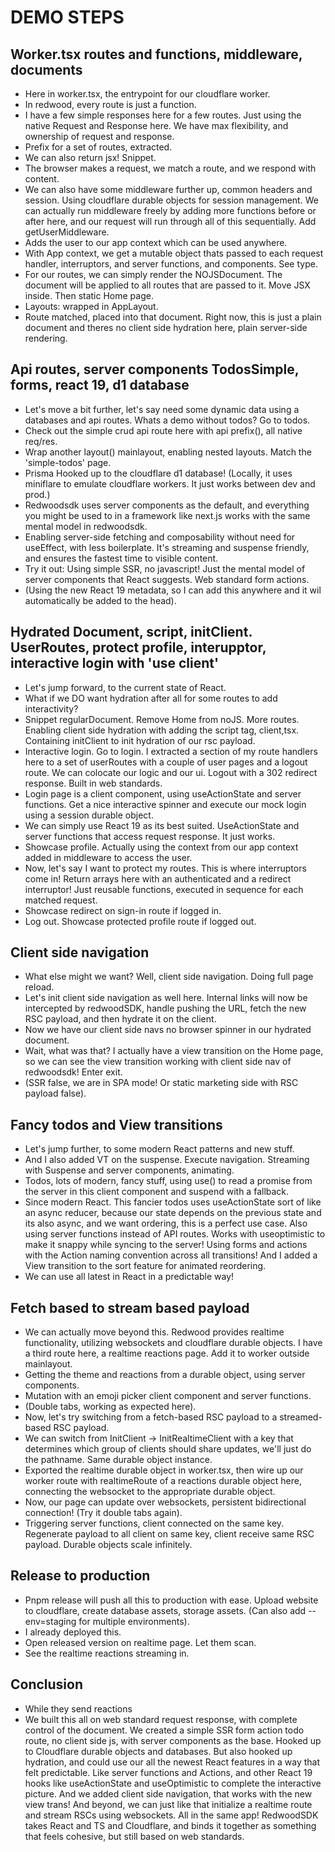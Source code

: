 # DEMO STEPS

## Worker.tsx routes and functions, middleware, documents

- Here in worker.tsx, the entrypoint for our cloudflare worker.
- In redwood, every route is just a function.
- I have a few simple responses here for a few routes. Just using the native Request and Response here. We have max flexibility, and ownership of request and response.
- Prefix for a set of routes, extracted.
- We can also return jsx! Snippet.
- The browser makes a request, we match a route, and we respond with content.
- We can also have some middleware further up, common headers and session. Using cloudflare durable objects for session management. We can actually run middleware freely by adding more functions before or after here, and our request will run through all of this sequentially. Add getUserMiddleware.
- Adds the user to our app context which can be used anywhere.
- With App context, we get a mutable object thats passed to each request handler, interruptors, and server functions, and components. See type.
- For our routes, we can simply render the NOJSDocument. The document will be applied to all routes that are passed to it. Move JSX inside. Then static Home page.
- Layouts: wrapped in AppLayout.
- Route matched, placed into that document. Right now, this is just a plain document and theres no client side hydration here, plain server-side rendering.

## Api routes, server components TodosSimple, forms, react 19, d1 database

- Let's move a bit further, let's say need some dynamic data using a databases and api routes. Whats a demo without todos? Go to todos.
- Check out the simple crud api route here with api prefix(), all native req/res.
- Wrap another layout() mainlayout, enabling nested layouts. Match the 'simple-todos' page.
- Prisma Hooked up to the cloudflare d1 database! (Locally, it uses miniflare to emulate cloudflare workers. It just works between dev and prod.)
- Redwoodsdk uses server components as the default, and everything you might be used to in a framework like next.js works with the same mental model in redwoodsdk.
- Enabling server-side fetching and composability without need for useEffect, with less boilerplate. It's streaming and suspense friendly, and ensures the fastest time to visible content.
- Try it out: Using simple SSR, no javascript! Just the mental model of server components that React suggests. Web standard form actions.
- (Using the new React 19 metadata, so I can add this anywhere and it wil automatically be added to the head).

## Hydrated Document, script, initClient. UserRoutes, protect profile, interupptor, interactive login with 'use client'

- Let's jump forward, to the current state of React.
- What if we DO want hydration after all for some routes to add interactivity?
- Snippet regularDocument. Remove Home from noJS. More routes. Enabling client side hydration with adding the script tag, client,tsx. Containing initClient to init hydration of our rsc payload.
- Interactive login. Go to login. I extracted a section of my route handlers here to a set of userRoutes with a couple of user pages and a logout route. We can colocate our logic and our ui. Logout with a 302 redirect response. Built in web standards.
- Login page is a client component, using useActionState and server functions. Get a nice interactive spinner and execute our mock login using a session durable object.
- We can simply use React 19 as its best suited. UseActionState and server functions that access request response. It just works.
- Showcase profile. Actually using the context from our app context added in middleware to access the user.
- Now, let's say I want to protect my routes. This is where interruptors come in! Return arrays here with an authenticated and a redirect interruptor! Just reusable functions, executed in sequence for each matched request.
- Showcase redirect on sign-in route if logged in.
- Log out. Showcase protected profile route if logged out.

## Client side navigation

- What else might we want? Well, client side navigation. Doing full page reload.
- Let's init client side navigation as well here. Internal links will now be intercepted by redwoodSDK, handle pushing the URL, fetch the new RSC payload, and then hydrate it on the client.
- Now we have our client side navs no browser spinner in our hydrated document.
- Wait, what was that? I actually have a view transition on the Home page, so we can see the view transition working with client side nav of redwoodsdk! Enter exit.
- (SSR false, we are in SPA mode! Or static marketing side with RSC payload false).

## Fancy todos and View transitions

- Let's jump further, to some modern React patterns and new stuff.
- And I also added VT on the suspense. Execute navigation. Streaming with Suspense and server components, animating.
- Todos, lots of modern, fancy stuff, using use() to read a promise from the server in this client component and suspend with a fallback.
- Since modern React. This fancier todos uses useActionState sort of like an async reducer, because our state depends on the previous state and its also async, and we want ordering, this is a perfect use case. Also using server functions instead of API routes. Works with useoptimistic to make it snappy while syncing to the server! Using forms and actions with the Action naming convention across all transitions! And I added a View transition to the sort feature for animated reordering.
- We can use all latest in React in a predictable way!

## Fetch based to stream based payload

- We can actually move beyond this. Redwood provides realtime functionality, utilizing websockets and cloudflare durable objects. I have a third route here, a realtime reactions page. Add it to worker outside mainlayout.
- Getting the theme and reactions from a durable object, using server components.
- Mutation with an emoji picker client component and server functions.
- (Double tabs, working as expected here).
- Now, let's try switching from a fetch-based RSC payload to a streamed-based RSC payload.
- We can switch from InitClient -> InitRealtimeClient with a key that determines which group of clients should share updates, we'll just do the pathname. Same durable object instance.
- Exported the realtime durable object in worker.tsx, then wire up our worker route with realtimeRoute of a reactions durable object here, connecting the websocket to the appropriate durable object.
- Now, our page can update over websockets, persistent bidirectional connection! (Try it double tabs again).
- Triggering server functions, client connected on the same key. Regenerate payload to all client on same key, client receive same RSC payload. Durable objects scale infinitely.

## Release to production

- Pnpm release will push all this to production with ease. Upload website to cloudflare, create database assets, storage assets. (Can also add --env=staging for multiple environments).
- I already deployed this.
- Open released version on realtime page. Let them scan.
- See the realtime reactions streaming in.

## Conclusion

- While they send reactions
- We built this all on web standard request response, with complete control of the document. We created a simple SSR form action todo route, no client side js, with server components as the base. Hooked up to Cloudflare durable objects and databases. But also hooked up hydration, and could use our all the newest React features in a way that felt predictable. Like server functions and Actions, and other React 19 hooks like useActionState and useOptimistic to complete the interactive picture. And we added client side navigation, that works with the new view trans! And beyond, we can just like that initialize a realtime route and stream RSCs using websockets. All in the same app! RedwoodSDK takes React and TS and Cloudflare, and binds it together as something that feels cohesive, but still based on web standards.
